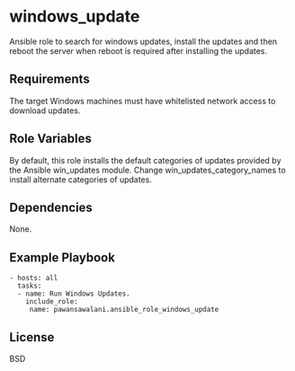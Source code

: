 windows_update
=========

Ansible role to search for windows updates, install the updates and then reboot the server when reboot is required after installing the updates.

Requirements
------------

The target Windows machines must have whitelisted network access to download updates.

Role Variables
--------------

By default, this role installs the default categories of updates provided by the Ansible win_updates module. Change win_updates_category_names to install alternate categories of updates.

Dependencies
------------

None.

Example Playbook
----------------
```
- hosts: all
  tasks:
  - name: Run Windows Updates.
    include_role:
     name: pawansawalani.ansible_role_windows_update
```
License
-------

BSD

